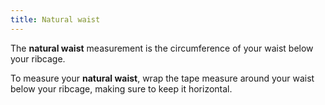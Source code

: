 ```yaml
---
title: Natural waist
---
```


The **natural waist** measurement is the circumference of your waist below your ribcage.

To measure your **natural waist**, wrap the tape measure around your waist below your ribcage, making sure to keep it horizontal.
